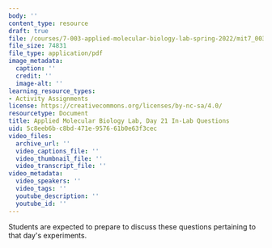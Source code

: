 ```yaml
---
body: ''
content_type: resource
draft: true
file: /courses/7-003-applied-molecular-biology-lab-spring-2022/mit7_003_s22_day_21_ilq.pdf
file_size: 74831
file_type: application/pdf
image_metadata:
  caption: ''
  credit: ''
  image-alt: ''
learning_resource_types:
- Activity Assignments
license: https://creativecommons.org/licenses/by-nc-sa/4.0/
resourcetype: Document
title: Applied Molecular Biology Lab, Day 21 In-Lab Questions
uid: 5c8eeb6b-c8bd-471e-9576-61b0e63f3cec
video_files:
  archive_url: ''
  video_captions_file: ''
  video_thumbnail_file: ''
  video_transcript_file: ''
video_metadata:
  video_speakers: ''
  video_tags: ''
  youtube_description: ''
  youtube_id: ''
---
```

Students are expected to prepare to discuss these questions pertaining to that day's experiments.